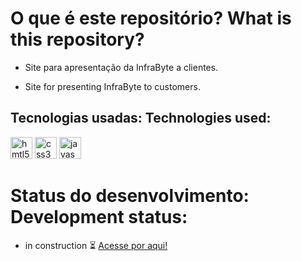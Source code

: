 # O que é este repositório? What is this repository?
- Site para apresentação da InfraByte a clientes.
 
- Site for presenting InfraByte to customers.
## Tecnologias usadas: Technologies used: 
<div align="left">
<img height="35" widht="35" alt="hmtl5" src="https://cdn.jsdelivr.net/gh/devicons/devicon/icons/html5/html5-original.svg" />
<img height="35" widht="35" alt="css3" src="https://cdn.jsdelivr.net/gh/devicons/devicon/icons/css3/css3-original.svg" />
<img height="35" widht="35" alt="javascript" src="https://cdn.jsdelivr.net/gh/devicons/devicon/icons/javascript/javascript-original.svg" />
</div>
  
# Status do desenvolvimento: Development status:
- in construction ⏳ [Acesse por aqui!](https://ailtu.github.io/InfraByte/)
